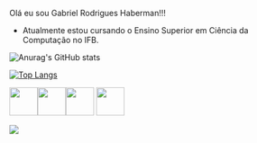 Olá eu sou Gabriel Rodrigues Haberman!!!

* Atualmente estou cursando o Ensino Superior em Ciência da Computação no IFB.

![Anurag's GitHub stats](https://github-readme-stats.vercel.app/api?username=GabrielRHaberman&show_icons=true&theme=synthwave)

[![Top Langs](https://github-readme-stats.vercel.app/api/top-langs/?username=GabrielRHaberman&layout=compact)](https://github.com/anuraghazra/github-readme-stats)


<img height=50 width=50 src="https://cdn.jsdelivr.net/gh/devicons/devicon/icons/html5/html5-original-wordmark.svg" /><img height=50 width=50 src="https://cdn.jsdelivr.net/gh/devicons/devicon/icons/css3/css3-original-wordmark.svg" /><img height=50 width=50 src="https://cdn.jsdelivr.net/gh/devicons/devicon/icons/mysql/mysql-original-wordmark.svg" />
<img height=50 width=50 src="https://cdn.jsdelivr.net/gh/devicons/devicon/icons/python/python-original-wordmark.svg" />

<a href="https://mailto:gabrielrhabermann7@gmail.com"><img src="https://img.shields.io/badge/Gmail-D14836?style=for-the-badge&logo=gmail&logoColor=white" >


